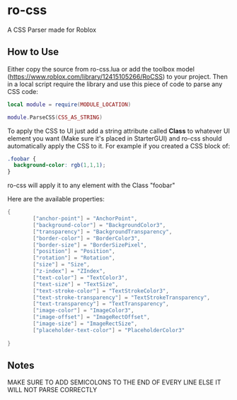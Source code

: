 # ro-css
A CSS Parser made for Roblox

## How to Use
Either copy the source from ro-css.lua or add the toolbox model (https://www.roblox.com/library/12415105266/RoCSS) to your project. Then in a local script require the library and use this piece of code to parse any CSS code:
```lua
local module = require(MODULE_LOCATION)

module.ParseCSS(CSS_AS_STRING)
```

To apply the CSS to UI just add a string attribute called **Class** to whatever UI element you want (Make sure it's placed in StarterGUI) and ro-css should automatically apply the CSS to it. For example if you created a CSS block of:
```css
.foobar {
  background-color: rgb(1,1,1);
}
```

ro-css will apply it to any element with the Class "foobar"

Here are the available properties:
```lua
{
		["anchor-point"] = "AnchorPoint",
		["background-color"] = "BackgroundColor3",
		["transparency"] = "BackgroundTransparency",
		["border-color"] = "BorderColor3",
		["border-size"] = "BorderSizePixel",
		["position"] = "Position",
		["rotation"] = "Rotation",
		["size"] = "Size",
		["z-index"] = "ZIndex",
		["text-color"] = "TextColor3",
		["text-size"] = "TextSize",
		["text-stroke-color"] = "TextStrokeColor3",
		["text-stroke-transparency"] = "TextStrokeTransparency",
		["text-transparency"] = "TextTransparency",
		["image-color"] = "ImageColor3",
		["image-offset"] = "ImageRectOffset",
		["image-size"] = "ImageRectSize",
		["placeholder-text-color"] = "PlaceholderColor3"
		
}
```

## Notes

MAKE SURE TO ADD SEMICOLONS TO THE END OF EVERY LINE ELSE IT WILL NOT PARSE CORRECTLY
